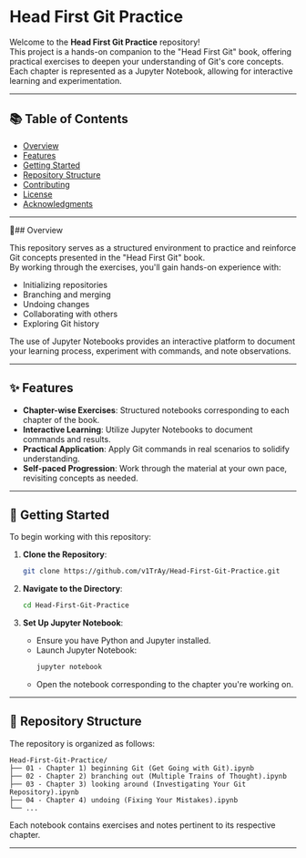 # Head First Git Practice

Welcome to the **Head First Git Practice** repository!  
This project is a hands-on companion to the "Head First Git" book, offering practical exercises to deepen your understanding of Git's core concepts.  
Each chapter is represented as a Jupyter Notebook, allowing for interactive learning and experimentation.

---

## 📚 Table of Contents

- [Overview](#overview)
- [Features](#features)
- [Getting Started](#getting-started)
- [Repository Structure](#repository-structure)
- [Contributing](#contributing)
- [License](#license)
- [Acknowledgments](#acknowledgments)

---

📝## Overview

This repository serves as a structured environment to practice and reinforce Git concepts presented in the "Head First Git" book.  
By working through the exercises, you'll gain hands-on experience with:

- Initializing repositories
- Branching and merging
- Undoing changes
- Collaborating with others
- Exploring Git history

The use of Jupyter Notebooks provides an interactive platform to document your learning process, experiment with commands, and note observations.

---

## ✨ Features

- **Chapter-wise Exercises**: Structured notebooks corresponding to each chapter of the book.
- **Interactive Learning**: Utilize Jupyter Notebooks to document commands and results.
- **Practical Application**: Apply Git commands in real scenarios to solidify understanding.
- **Self-paced Progression**: Work through the material at your own pace, revisiting concepts as needed.

---

## 🚀 Getting Started

To begin working with this repository:

1. **Clone the Repository**:
   ```bash
   git clone https://github.com/v1TrAy/Head-First-Git-Practice.git
   ```

2. **Navigate to the Directory**:
   ```bash
   cd Head-First-Git-Practice
   ```

3. **Set Up Jupyter Notebook**:
   - Ensure you have Python and Jupyter installed.
   - Launch Jupyter Notebook:
     ```bash
     jupyter notebook
     ```
   - Open the notebook corresponding to the chapter you're working on.

---

## 📁 Repository Structure

The repository is organized as follows:

```
Head-First-Git-Practice/
├── 01 - Chapter 1) beginning Git (Get Going with Git).ipynb
├── 02 - Chapter 2) branching out (Multiple Trains of Thought).ipynb
├── 03 - Chapter 3) looking around (Investigating Your Git Repository).ipynb
├── 04 - Chapter 4) undoing (Fixing Your Mistakes).ipynb
└── ...
```

Each notebook contains exercises and notes pertinent to its respective chapter.

---
